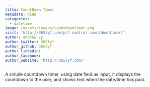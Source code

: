 ```yaml
---
title: CountDown Timer
metadate: hide
categories:
  - datetime
image: /assets/images/countdowntimer.png
visit: 'http://365lyf.com/pcf-control-countdowntimer/'
author: Andrew Ly
author_twitter: 365lyf
author_github: 365lyf
author_linkedin:
author_facebook:
author_website: 'http://365lyf.com/'
---
```


A simple countdown timer, using date field as input, it displays the countdown to the user, and shows text when the date/time has past.
